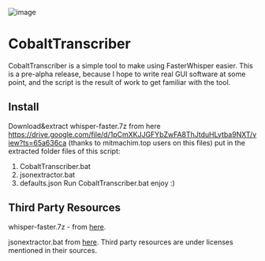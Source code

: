 ![image](https://raw.githubusercontent.com/AshiVered/support-israel-banner/main/assets/support-israel-banner.jpg)

# CobaltTranscriber
CobaltTranscriber is a simple tool to make using FasterWhisper easier.
This is a pre-alpha release, because I hope to write real GUI software at some point, and the script is the result of work to get familiar with the tool.
## Install
Download&extract whisper-faster.7z from here
https://drive.google.com/file/d/1pCmXKJJGFYbZwFA8ThJtduHLytba9NXT/view?ts=65a636ca
(thanks to mitmachim.top users on this files)
put in the extracted folder files of this script:
1. CobaltTranscriber.bat
2. jsonextractor.bat
3. defaults.json
Run CobaltTranscriber.bat
enjoy :)
## Third Party Resources
whisper-faster.7z - from [here](https://mitmachim.top/topic/65114/%D7%9E%D7%93%D7%A8%D7%99%D7%9A-%D7%AA%D7%9E%D7%9C%D7%95%D7%9C-%D7%94%D7%A7%D7%9C%D7%98%D7%95%D7%AA-%D7%9C%D7%98%D7%A7%D7%A1%D7%98-%D7%97%D7%99%D7%A0%D7%9D-%D7%A2%D7%9C-%D7%94%D7%9E%D7%97%D7%A9%D7%91-%D7%91%D7%90%D7%95%D7%A4%D7%9C%D7%99%D7%99%D7%9F-%D7%93%D7%A8%D7%9A-%D7%A9%D7%95%D7%A8%D7%AA-%D7%94%D7%A4%D7%A7%D7%95%D7%93%D7%94).

jsonextractor.bat from [here](https://raw.githubusercontent.com/npocmaka/batch.scripts/master/hybrids/jscript/jsonextractor.bat).
Third party resources are under licenses mentioned in their sources.
